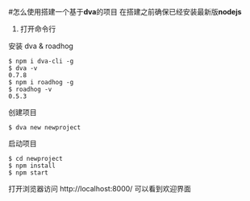 #怎么使用搭建一个基于**dva**的项目
在搭建之前确保已经安装最新版**nodejs**

1. 打开命令行

安装 dva & roadhog
```batch
$ npm i dva-cli -g
$ dva -v
0.7.8
$ npm i roadhog -g
$ roadhog -v
0.5.3
```

创建项目
```batch
$ dva new newproject
```

启动项目
```batch
$ cd newproject
$ npm install
$ npm start
```

打开浏览器访问 http://localhost:8000/ 可以看到欢迎界面

